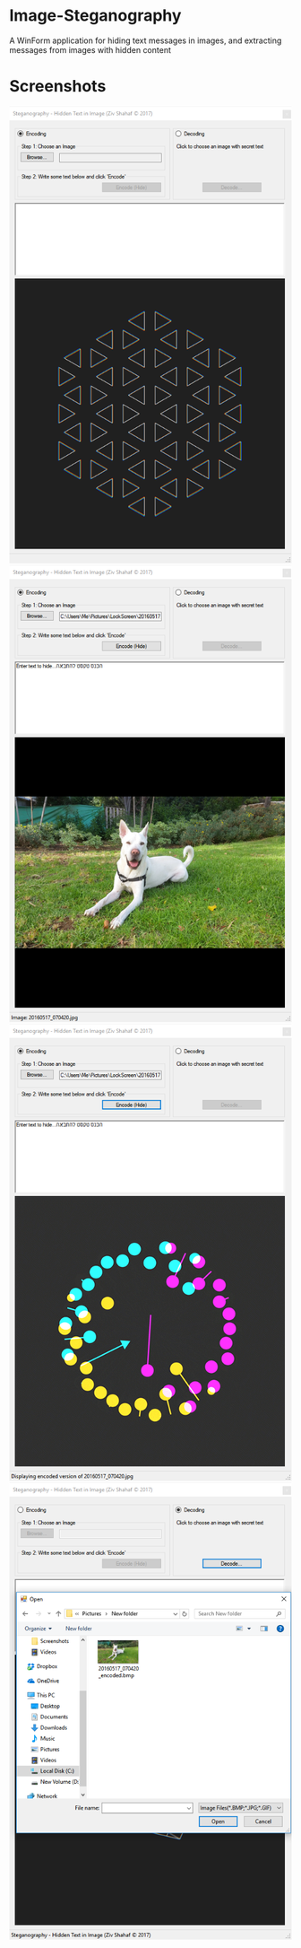 # Image-Steganography
A WinForm application for hiding text messages in images, and extracting messages from images with hidden content

# Screenshots
![Alt text](/Screenshots/Idle.PNG?raw=true "Startup")
![Alt text](/Screenshots/Encoding.PNG?raw=true "Encoding")
![Alt text](/Screenshots/Processing.PNG?raw=true "Processing")
![Alt text](/Screenshots/Decoding.PNG?raw=true "Decoding")